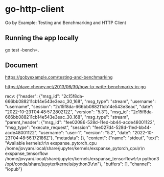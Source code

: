 # go-http-client 

Go by Example: Testing and Benchmarking and HTTP Client
## Running the app locally
go test -bench=.


## Document
https://gobyexample.com/testing-and-benchmarking

https://dave.cheney.net/2013/06/30/how-to-write-benchmarks-in-go


recv:  {"header": {"msg_id": "2c15f8da-666bb088211cb14e543e3eac_30_168", "msg_type": "stream", "username": "username", "session": "2c15f8da-666bb088211cb14e543e3eac", "date": "2022-10-23T04:48:57.280212Z", "version": "5.3"}, "msg_id": "2c15f8da-666bb088211cb14e543e3eac_30_168", "msg_type": "stream", "parent_header": {"msg_id": "fee02086-528d-11ed-bb44-acde48001122", "msg_type": "execute_request", "session": "fee027d4-528d-11ed-bb44-acde48001122", "username": "user-1", "version": "5.2", "date": "2022-10-23T04:48:56.172186Z"}, "metadata": {}, "content": {"name": "stdout", "text": "Available kernels:\r\n  exspanse_pytorch_cpu    /home/jovyan/.local/share/jupyter/kernels/exspanse_pytorch_cpu\r\n  exspanse_tensorflow     /home/jovyan/.local/share/jupyter/kernels/exspanse_tensorflow\r\n  python3                 /opt/conda/share/jupyter/kernels/python3\r\n"}, "buffers": [], "channel": "iopub"}